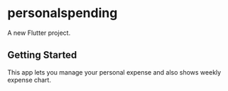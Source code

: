 # personalspending

A new Flutter project.

## Getting Started

This app lets you manage your personal expense and also shows weekly expense chart.
